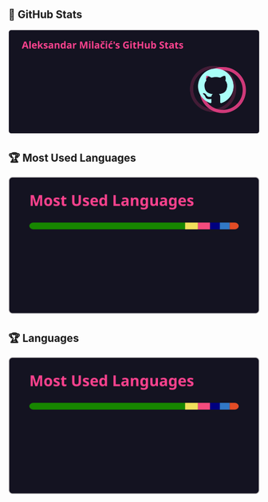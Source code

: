 ## 🚀 GitHub Stats
![](github-stats.svg)
## 🏆 Most Used Languages
![](github-langs.svg)
## 🏆 Languages
![](github-langs.svg)
